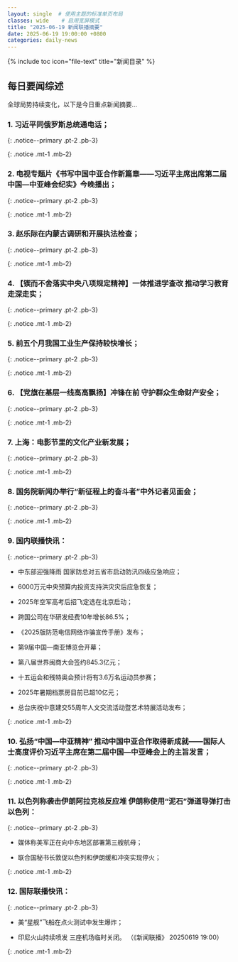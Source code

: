 ```yaml
---
layout: single  # 使用主题的标准单页布局
classes: wide    # 启用宽屏模式
title: "2025-06-19 新闻联播摘要"
date: 2025-06-19 19:00:00 +0800
categories: daily-news
---
```


{% include toc icon="file-text" title="新闻目录" %}
   
## 每日要闻综述

全球局势持续变化，以下是今日重点新闻摘要...

### 1. 习近平同俄罗斯总统通电话； 

{: .notice--primary .pt-2 .pb-3}

{: .notice .mt-1 .mb-2}

### 2. 电视专题片《书写中国中亚合作新篇章——习近平主席出席第二届中国—中亚峰会纪实》今晚播出； 

{: .notice--primary .pt-2 .pb-3}

{: .notice .mt-1 .mb-2}

### 3. 赵乐际在内蒙古调研和开展执法检查； 

{: .notice--primary .pt-2 .pb-3}

{: .notice .mt-1 .mb-2}

### 4. 【锲而不舍落实中央八项规定精神】一体推进学查改 推动学习教育走深走实； 

{: .notice--primary .pt-2 .pb-3}

{: .notice .mt-1 .mb-2}

### 5. 前五个月我国工业生产保持较快增长； 

{: .notice--primary .pt-2 .pb-3}

{: .notice .mt-1 .mb-2}

### 6. 【党旗在基层一线高高飘扬】冲锋在前 守护群众生命财产安全； 

{: .notice--primary .pt-2 .pb-3}

{: .notice .mt-1 .mb-2}

### 7. 上海：电影节里的文化产业新发展； 

{: .notice--primary .pt-2 .pb-3}

{: .notice .mt-1 .mb-2}

### 8. 国务院新闻办举行“新征程上的奋斗者”中外记者见面会； 

{: .notice--primary .pt-2 .pb-3}

{: .notice .mt-1 .mb-2}

### 9. 国内联播快讯： 

{: .notice--primary .pt-2 .pb-3}

- 中东部迎强降雨 国家防总对五省市启动防汛四级应急响应；

- 6000万元中央预算内投资支持洪灾灾后应急恢复；

- 2025年空军高考后招飞定选在北京启动；

- 跨国公司在华研发经费10年增长86.5%；

- 《2025版防范电信网络诈骗宣传手册》发布；

- 第9届中国—南亚博览会开幕；

- 第八届世界闽商大会签约845.3亿元；

- 十五运会和残特奥会预计将有3.6万名运动员参赛；

- 2025年暑期档票房目前已超10亿元；

- 总台庆祝中意建交55周年人文交流活动暨艺术特展活动发布；

{: .notice .mt-1 .mb-2}

### 10. 弘扬“中国—中亚精神” 推动中国中亚合作取得新成就——国际人士高度评价习近平主席在第二届中国—中亚峰会上的主旨发言； 

{: .notice--primary .pt-2 .pb-3}

{: .notice .mt-1 .mb-2}

### 11. 以色列称袭击伊朗阿拉克核反应堆 伊朗称使用“泥石”弹道导弹打击以色列： 

{: .notice--primary .pt-2 .pb-3}

- 媒体称美军正在向中东地区部署第三艘航母；

- 联合国秘书长敦促以色列和伊朗缓和冲突实现停火；

{: .notice .mt-1 .mb-2}

### 12. 国际联播快讯： 

{: .notice--primary .pt-2 .pb-3}

- 美“星舰”飞船在点火测试中发生爆炸；

- 印尼火山持续喷发 三座机场临时关闭。 （《新闻联播》 20250619 19:00）

{: .notice .mt-1 .mb-2}